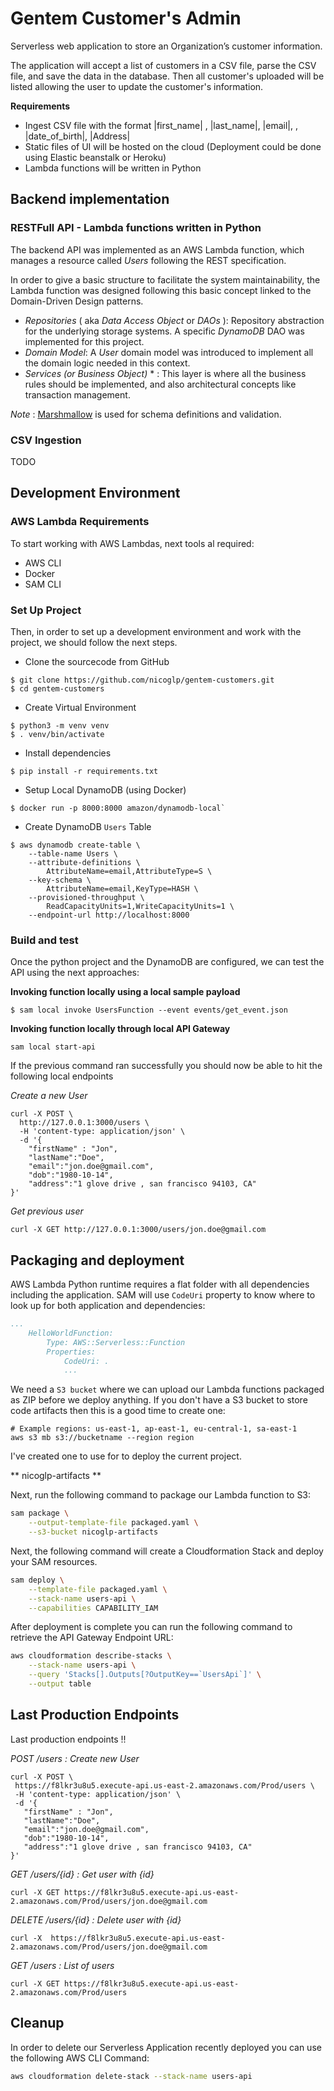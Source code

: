 # Gentem Customer's Admin
Serverless web application to store an Organization’s customer information. 

The application will accept a list of customers in a CSV file, parse the CSV file, and save the data in the database. Then all customer's uploaded will be listed allowing the user to update the customer's information.

**Requirements**
* Ingest CSV file with the format |first_name| , |last_name|, |email|, , |date_of_birth|, |Address|
* Static files of UI will be hosted on the cloud (Deployment could be done using Elastic beanstalk or Heroku)
* Lambda functions will be written in Python


## Backend implementation

### RESTFull API - Lambda functions written in Python

The backend API was implemented as an AWS Lambda function, which manages a resource called *Users* following the REST specification.

In order to give a basic structure to facilitate the system maintainability, the Lambda function was designed following this basic concept linked to the Domain-Driven Design patterns.

* _Repositories_ ( aka _Data Access Object_ or _DAOs_ ): Repository abstraction for the underlying storage systems. A specific _DynamoDB_ DAO was implemented for this project.
* _Domain Model_: A *User* domain model was introduced to implement all the domain logic needed in this context.
* _Services (or Business Object)_ * : This layer is where all the business rules should be implemented, and also architectural concepts like transaction management.

*Note* :  [Marshmallow](https://marshmallow.readthedocs.io/en/stable/index.html) is used for schema definitions and validation.

### CSV Ingestion

TODO

## Development Environment

### AWS Lambda Requirements
To start working with AWS Lambdas, next tools al required:

* AWS CLI 
* Docker
* SAM CLI

### Set Up Project 

Then, in order to set up a development environment and work with the project,  we should follow the next steps.

* Clone the sourcecode from GitHub  
```shell script
$ git clone https://github.com/nicoglp/gentem-customers.git    
$ cd gentem-customers
```

* Create Virtual Environment
```shell script
$ python3 -m venv venv
$ . venv/bin/activate
```
* Install dependencies
```shell script
$ pip install -r requirements.txt
```
* Setup Local DynamoDB (using Docker)
```shell script
$ docker run -p 8000:8000 amazon/dynamodb-local`
```

* Create DynamoDB `Users` Table
```shell script
$ aws dynamodb create-table \
    --table-name Users \
    --attribute-definitions \
        AttributeName=email,AttributeType=S \
    --key-schema \
        AttributeName=email,KeyType=HASH \
    --provisioned-throughput \
        ReadCapacityUnits=1,WriteCapacityUnits=1 \
    --endpoint-url http://localhost:8000
```

### Build and test

Once the python project and the DynamoDB are configured, we can test the API using the next approaches:

**Invoking function locally using a local sample payload**
```shell script
$ sam local invoke UsersFunction --event events/get_event.json
```

**Invoking function locally through local API Gateway**

```shell script
sam local start-api
```
If the previous command ran successfully you should now be able to hit the following local endpoints

_Create a new User_
```shell script
curl -X POST \
  http://127.0.0.1:3000/users \
  -H 'content-type: application/json' \
  -d '{
	"firstName" : "Jon",
	"lastName":"Doe",
	"email":"jon.doe@gmail.com",
	"dob":"1980-10-14",
	"address":"1 glove drive , san francisco 94103, CA"
}'
```

_Get previous user_
```shell script
curl -X GET http://127.0.0.1:3000/users/jon.doe@gmail.com
```

## Packaging and deployment

AWS Lambda Python runtime requires a flat folder with all dependencies including the application. SAM will use `CodeUri`
 property to know where to look up for both application and dependencies:

```yaml
...
    HelloWorldFunction:
        Type: AWS::Serverless::Function
        Properties:
            CodeUri: .
            ...
```

We need a `S3 bucket` where we can upload our Lambda functions packaged as ZIP before we deploy anything.
If you don't have a S3 bucket to store code artifacts then this is a good time to create one:

```
# Example regions: us-east-1, ap-east-1, eu-central-1, sa-east-1
aws s3 mb s3://bucketname --region region  
```

I've created one to use for to deploy the current project.

** nicoglp-artifacts **


Next, run the following command to package our Lambda function to S3:

```bash
sam package \
    --output-template-file packaged.yaml \
    --s3-bucket nicoglp-artifacts
```

Next, the following command will create a Cloudformation Stack and deploy your SAM resources.

```bash
sam deploy \
    --template-file packaged.yaml \
    --stack-name users-api \
    --capabilities CAPABILITY_IAM
```

After deployment is complete you can run the following command to retrieve the API Gateway Endpoint URL:

```bash
aws cloudformation describe-stacks \
    --stack-name users-api \
    --query 'Stacks[].Outputs[?OutputKey==`UsersApi`]' \
    --output table
``` 

## Last Production Endpoints

Last production endpoints !!

 _POST /users : Create new User_
 ```shell script
curl -X POST \
  https://f8lkr3u8u5.execute-api.us-east-2.amazonaws.com/Prod/users \
  -H 'content-type: application/json' \
  -d '{
	"firstName" : "Jon",
	"lastName":"Doe",
	"email":"jon.doe@gmail.com",
	"dob":"1980-10-14",
	"address":"1 glove drive , san francisco 94103, CA"
}'
```

_GET /users/{id} : Get user with {id}_
```shell script
curl -X GET https://f8lkr3u8u5.execute-api.us-east-2.amazonaws.com/Prod/users/jon.doe@gmail.com
```

_DELETE /users/{id} : Delete user with {id}_
```shell script
curl -X  https://f8lkr3u8u5.execute-api.us-east-2.amazonaws.com/Prod/users/jon.doe@gmail.com
```

_GET /users : List of users_
```shell script
curl -X GET https://f8lkr3u8u5.execute-api.us-east-2.amazonaws.com/Prod/users
```


## Cleanup

In order to delete our Serverless Application recently deployed you can use the following AWS CLI Command:

```bash
aws cloudformation delete-stack --stack-name users-api
```